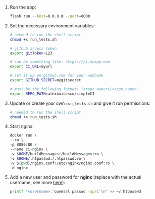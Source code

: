 
1. Run the app:
    ```bash
    flask run --host=0.0.0.0 --port=8000

    ```

1. Set the necessary environment variables:
    ```bash
    # needed to run the shell script
    chmod +x run_tests.sh

    # github access token
    export gitToken=123

    # can be something like: https://ci.myapp.com
    export CI_URL=myurl

    # set it up on github.com for your webhook
    export GITHUB_SECRET=mygitsecret

    # must be the following format: "<repo_owner>/<repo_name>"
    export REPO_PATH=alexbuicescu/simpleCI

    ```

1. Update or create your own ```run_tests.sh``` and give it run permissions:
    ```bash
    # needed to run the shell script
    chmod +x run_tests.sh

    ```

1. Start nginx:
    ```bash
    docker run \
    --rm \
    -p 8080:80 \
    --name ci-nginx \
    -v $HOME/buildMessages:/buildMessages:ro \
    -v $HOME/.htpasswd:/.htpasswd:ro \
    -v $(pwd)/nginx.conf:/etc/nginx/nginx.conf:ro \
    -d nginx

    ```

1. Add a new user and password for **nginx** (replace <username> with the actual username, see more [here](http://www.genecasanova.com/labs/security-online/nginx-password-authentication.html#.W1g7RNgzZN0)):
    ```bash
    printf "<username>:`openssl passwd -apr1`\n" >> ~/.htpasswd

    ```
